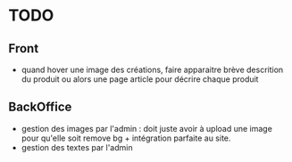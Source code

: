 # TODO

## Front
* quand hover une image des créations, faire apparaitre brève descrition du produit ou alors une page article pour décrire chaque produit

## BackOffice
* gestion des images par l'admin : doit juste avoir à upload une image pour qu'elle soit remove bg + intégration parfaite au site.
* gestion des textes par l'admin